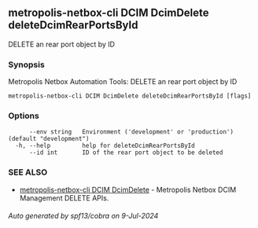 ## metropolis-netbox-cli DCIM DcimDelete deleteDcimRearPortsById

DELETE an rear port object by ID

### Synopsis


Metropolis Netbox Automation Tools:
  DELETE an rear port object by ID

```
metropolis-netbox-cli DCIM DcimDelete deleteDcimRearPortsById [flags]
```

### Options

```
      --env string   Environment ('development' or 'production') (default "development")
  -h, --help         help for deleteDcimRearPortsById
      --id int       ID of the rear port object to be deleted
```

### SEE ALSO

* [metropolis-netbox-cli DCIM DcimDelete]()	 - Metropolis Netbox DCIM Management DELETE APIs.

###### Auto generated by spf13/cobra on 9-Jul-2024
